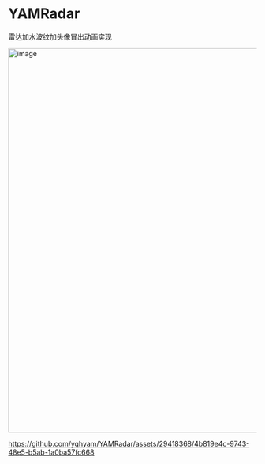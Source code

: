 # YAMRadar

雷达加水波纹加头像冒出动画实现

<img width="778" alt="image" src="https://github.com/yqhyam/YAMRadar/assets/29418368/8f274def-dfb4-42c3-880c-7a4374654e77">

https://github.com/yqhyam/YAMRadar/assets/29418368/4b819e4c-9743-48e5-b5ab-1a0ba57fc668

